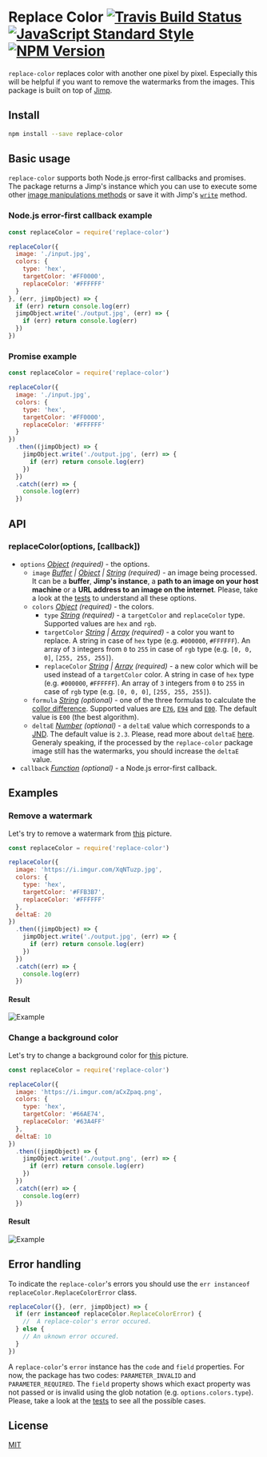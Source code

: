 # Replace Color [![Travis Build Status](https://img.shields.io/travis/turakvlad/replace-color.svg)](https://travis-ci.org/turakvlad/replace-color) [![JavaScript Standard Style](https://img.shields.io/badge/code%20style-standard-brightgreen.svg)](https://github.com/feross/standard) [![NPM Version](https://img.shields.io/npm/v/replace-color.svg)](https://www.npmjs.com/package/replace-color)

`replace-color` replaces color with another one pixel by pixel. Especially this will be helpful if you want to remove the watermarks from the images. This package is built on top of [Jimp](https://github.com/oliver-moran/jimp).

## Install

```sh
npm install --save replace-color
```

## Basic usage

`replace-color` supports both Node.js error-first callbacks and promises. The package returns a Jimp's instance which you can use to execute some other [image manipulations methods](https://github.com/oliver-moran/jimp#image-manipulation-methods) or save it with Jimp's [`write`](https://github.com/oliver-moran/jimp/tree/master/packages/jimp#writing-to-files-and-buffers) method.

### Node.js error-first callback example

```javascript
const replaceColor = require('replace-color')

replaceColor({
  image: './input.jpg',
  colors: {
    type: 'hex',
    targetColor: '#FF0000',
    replaceColor: '#FFFFFF'
  }
}, (err, jimpObject) => {
  if (err) return console.log(err)
  jimpObject.write('./output.jpg', (err) => {
    if (err) return console.log(err)
  })
})
```

### Promise example

```javascript
const replaceColor = require('replace-color')

replaceColor({
  image: './input.jpg',
  colors: {
    type: 'hex',
    targetColor: '#FF0000',
    replaceColor: '#FFFFFF'
  }
})
  .then((jimpObject) => {
    jimpObject.write('./output.jpg', (err) => {
      if (err) return console.log(err)
    })
  })
  .catch((err) => {
    console.log(err)
  })
```

## API

### replaceColor(options, [callback])

* `options` *[Object](https://developer.mozilla.org/en-US/docs/Web/JavaScript/Reference/Global_Objects/Object) (required)* - the options.
  * `image` *[Buffer](https://nodejs.org/api/buffer.html#buffer_class_buffer) | [Object](https://developer.mozilla.org/en-US/docs/Web/JavaScript/Reference/Global_Objects/Object) | [String](https://developer.mozilla.org/en-US/docs/Web/JavaScript/Reference/Global_Objects/String) (required)* - an image being processed. It can be a **buffer**, **Jimp's instance**, a **path to an image on your host machine** or a **URL address to an image on the internet**. Please, take a look at the [tests](https://github.com/turakvlad/replace-color/tree/master/test/replace-color.js) to understand all these options.
  * `colors` *[Object](https://developer.mozilla.org/en-US/docs/Web/JavaScript/Reference/Global_Objects/Object) (required)* - the colors.
    * `type` *[String](https://developer.mozilla.org/en-US/docs/Web/JavaScript/Reference/Global_Objects/String) (required)* - a `targetColor` and `replaceColor` type. Supported values are `hex` and `rgb`.
    * `targetColor` *[String](https://developer.mozilla.org/en-US/docs/Web/JavaScript/Reference/Global_Objects/String) | [Array](https://developer.mozilla.org/en-US/docs/Web/JavaScript/Reference/Global_Objects/Array) (required)* - a color you want to replace. A string in case of `hex` type (e.g. `#000000`, `#FFFFFF`). An array of `3` integers from `0` to `255` in case of `rgb` type (e.g. `[0, 0, 0]`, `[255, 255, 255]`).
    * `replaceColor` *[String](https://developer.mozilla.org/en-US/docs/Web/JavaScript/Reference/Global_Objects/String) | [Array](https://developer.mozilla.org/en-US/docs/Web/JavaScript/Reference/Global_Objects/Array) (required)* - a new color which will be used instead of a `targetColor` color. A string in case of `hex` type (e.g. `#000000`, `#FFFFFF`). An array of `3` integers from `0` to `255` in case of `rgb` type (e.g. `[0, 0, 0]`, `[255, 255, 255]`).
  * `formula` *[String](https://developer.mozilla.org/en-US/docs/Web/JavaScript/Reference/Global_Objects/String) (optional)* - one of the three formulas to calculate the [collor difference](https://en.wikipedia.org/wiki/Color_difference). Supported values are [`E76`](https://en.wikipedia.org/wiki/Color_difference#CIE76), [`E94`](https://en.wikipedia.org/wiki/Color_difference#CIE94) and [`E00`](https://en.wikipedia.org/wiki/Color_difference#CIEDE2000). The default value is `E00` (the best algorithm).
  * `deltaE` *[Number](https://developer.mozilla.org/en-US/docs/Web/JavaScript/Reference/Global_Objects/Number) (optional)* - a `deltaE` value which corresponds to a [JND](https://en.wikipedia.org/wiki/Just-noticeable_difference). The default value is `2.3`. Please, read more about `deltaE` [here](http://zschuessler.github.io/DeltaE/learn/). Generaly speaking, if the processed by the `replace-color` package image still has the watermarks, you should increase the `deltaE` value.
* `callback` *[Function](https://developer.mozilla.org/en-US/docs/Web/JavaScript/Reference/Global_Objects/Function) (optional)* - a Node.js error-first callback.

## Examples

### Remove a watermark

Let's try to remove a watermark from [this](https://i.imgur.com/XqNTuzp.jpg) picture.

```javascript
const replaceColor = require('replace-color')

replaceColor({
  image: 'https://i.imgur.com/XqNTuzp.jpg',
  colors: {
    type: 'hex',
    targetColor: '#FFB3B7',
    replaceColor: '#FFFFFF'
  },
  deltaE: 20
})
  .then((jimpObject) => {
    jimpObject.write('./output.jpg', (err) => {
      if (err) return console.log(err)
    })
  })
  .catch((err) => {
    console.log(err)
  })
```

#### Result
![Example](https://i.imgur.com/d5PNhnt.jpg)

### Change a background color

Let's try to change a background color for [this](https://i.imgur.com/aCxZpaq.png) picture.

```javascript
const replaceColor = require('replace-color')

replaceColor({
  image: 'https://i.imgur.com/aCxZpaq.png',
  colors: {
    type: 'hex',
    targetColor: '#66AE74',
    replaceColor: '#63A4FF'
  },
  deltaE: 10
})
  .then((jimpObject) => {
    jimpObject.write('./output.png', (err) => {
      if (err) return console.log(err)
    })
  })
  .catch((err) => {
    console.log(err)
  })
```

#### Result
![Example](https://i.imgur.com/RcUpfuc.jpg)

## Error handling

To indicate the `replace-color`'s errors you should use the `err instanceof replaceColor.ReplaceColorError` class.

```javascript
replaceColor({}, (err, jimpObject) => {
  if (err instanceof replaceColor.ReplaceColorError) {
    //  A replace-color's error occured. 
  } else {
    // An uknown error occured.
  }
})
```

A `replace-color`'s `error` instance has the `code` and `field` properties. For now, the package has two codes: `PARAMETER_INVALID` and `PARAMETER_REQUIRED`. The `field` property shows which exact property was not passed or is invalid using the glob notation (e.g. `options.colors.type`). Please, take a look at the [tests](https://github.com/turakvlad/replace-color/tree/master/test/error-handling.js) to see all the possible cases.

## License

[MIT](LICENSE)
